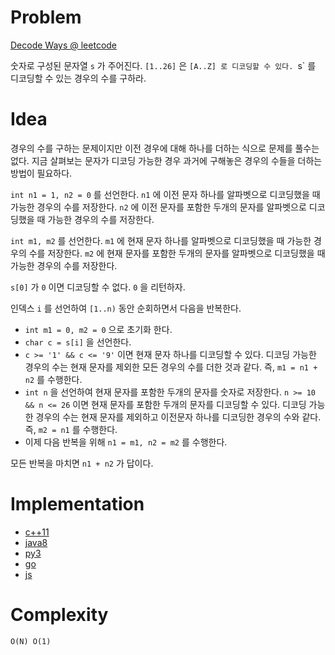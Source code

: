 # Problem

[Decode Ways @ leetcode](https://leetcode.com/explore/interview/card/top-interview-questions-hard/121/dynamic-programming/861/)

숫자로 구성된 문자열 `s` 가 주어진다. `[1..26]` 은 `[A..Z] 로 디코딩할
수 있다. `s` 를 디코딩할 수 있는 경우의 수를 구하라.

# Idea

경우의 수를 구하는 문제이지만 이전 경우에 대해 하나를 더하는 식으로
문제를 풀수는 없다. 지금 살펴보는 문자가 디코딩 가능한 경우 과거에
구해놓은 경우의 수들을 더하는 방법이 필요하다.

`int n1 = 1, n2 = 0` 를 선언한다. `n1` 에 이전 문자 하나를 알파벳으로
디코딩했을 때 가능한 경우의 수를 저장한다. `n2` 에 이전 문자를 포함한
두개의 문자를 알파벳으로 디코딩했을 때 가능한 경우의 수를 저장한다.

`int m1, m2` 를 선언한다. `m1` 에 현재 문자 하나를 알파벳으로
디코딩했을 때 가능한 경우의 수를 저장한다. `m2` 에 현재 문자를 포함한
두개의 문자를 알파벳으로 디코딩했을 때 가능한 경우의 수를 저장한다.

`s[0]` 가 `0` 이면 디코딩할 수 없다. `0` 을 리턴하자.

인덱스 `i` 를 선언하여 `[1..n)` 동안 순회하면서 다음을 반복한다.

* `int m1 = 0, m2 = 0` 으로 초기화 한다.
* `char c = s[i]` 을 선언한다.
* `c >= '1' && c <= '9'` 이면 현재 문자 하나를 디코딩할 수
  있다. 디코딩 가능한 경우의 수는 현재 문자를 제외한 모든 경우의 수를
  더한 것과 같다. 즉, `m1 = n1 + n2` 를 수행한다.
* `int n` 을 선언하여 현재 문자를 포함한 두개의 문자를 숫자로
  저장한다. `n >= 10 && n <= 26` 이면 현재 문자를 포함한 두개의 문자를
  디코딩할 수 있다. 디코딩 가능한 경우의 수는 현재 문자를 제외하고
  이전문자 하나를 디코딩한 경우의 수와 같다. 즉, `m2 = n1` 를
  수행한다.
* 이제 다음 반복을 위해 `n1 = m1, n2 = m2` 를 수행한다.
  
모든 반복을 마치면 `n1 + n2` 가 답이다.

# Implementation

* [c++11](a.cpp)
* [java8](Solution.java)
* [py3](a.py)
* [go](a.go)
* [js](a.js)

# Complexity

```
O(N) O(1)
```
